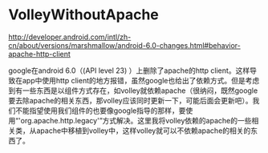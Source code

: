 # VolleyWithoutApache

http://developer.android.com/intl/zh-cn/about/versions/marshmallow/android-6.0-changes.html#behavior-apache-http-client

google在android 6.0（(API level 23) ）上删除了apache的http client。这样导致在app中使用http client的地方报错，虽然google也给出了依赖方式。但是考虑到有一些东西是以组件方式存在，如volley就依赖apache（很纳闷，既然google要去除apache的相关东西，那volley应该同时更新一下，可能后面会更新吧）。我们不能指望使用我们组件的也要像google指导的那样，要使用“'org.apache.http.legacy'”方式解决。这里我将volley依赖的apache的一些相关类，从apache中移植到volley中，这样volley就可以不依赖apache的相关的东西了。

